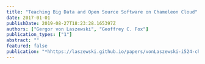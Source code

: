 ```yaml
---
title: "Teaching Big Data and Open Source Software on Chameleon Cloud"
date: 2017-01-01
publishDate: 2019-08-27T18:23:28.165397Z
authors: ["Gergor von Laszewski", "Geoffrey C. Fox"]
publication_types: ["1"]
abstract: ""
featured: false
publication: "*hhttps://laszewski.github.io/papers/vonLaszewski-i524-chameleon.pdf*"
---
```



